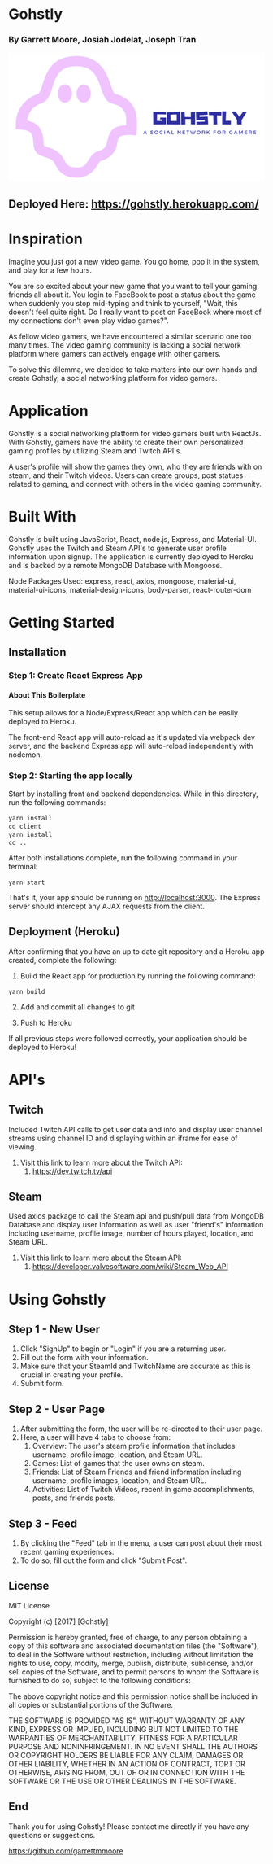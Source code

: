# Gohstly
### By Garrett Moore, Josiah Jodelat, Joseph Tran

![GohstlyMiddle](/client/src/images/GohstlyMiddle.png)

## Deployed Here: https://gohstly.herokuapp.com/

# Inspiration
Imagine you just got a new video game. You go home, pop it in the system, and play for a few hours.

You are so excited about your new game that you want to tell your gaming friends all about it. You login to FaceBook to post a status about the game when suddenly you stop mid-typing and think to yourself, "Wait, this doesn't feel quite right. Do I really want to post on FaceBook where most of my connections don't even play video games?".

As fellow video gamers, we have encountered a similar scenario one too many times. The video gaming community is lacking a social network platform where gamers can actively engage with other gamers.

To solve this dilemma, we decided to take matters into our own hands and create Gohstly, a social networking platform for video gamers.

# Application
Gohstly is a social networking platform for video gamers built with ReactJs. With Gohstly, gamers have the ability to create their own personalized gaming profiles by utilizing Steam and Twitch API's. 

A user's profile will show the games they own, who they are friends with on steam, and their Twitch videos. Users can create groups, post statues related to gaming, and connect with others in the video gaming community.

# Built With
Gohstly is built using JavaScript, React, node.js, Express, and Material-UI. Gohstly uses the Twitch and Steam API's to generate user profile information upon signup. The application is currently deployed to Heroku and is backed by a remote MongoDB Database with Mongoose.

Node Packages Used: express, react, axios, mongoose, material-ui, material-ui-icons, material-design-icons, body-parser, react-router-dom

# Getting Started

## Installation

### Step 1: Create React Express App

#### About This Boilerplate

This setup allows for a Node/Express/React app which can be easily deployed to Heroku.

The front-end React app will auto-reload as it's updated via webpack dev server, and the backend Express app will auto-reload independently with nodemon.

### Step 2: Starting the app locally

Start by installing front and backend dependencies. While in this directory, run the following commands:

```
yarn install
cd client
yarn install
cd ..

```

After both installations complete, run the following command in your terminal:

```
yarn start

```

That's it, your app should be running on <http://localhost:3000>. The Express server should intercept any AJAX requests from the client.

## Deployment (Heroku)

After confirming that you have an up to date git repository and a Heroku app created, complete the following:

1. Build the React app for production by running the following command:

```
yarn build

```

2. Add and commit all changes to git

3. Push to Heroku

If all previous steps were followed correctly, your application should be deployed to Heroku!

# API's

## Twitch

Included Twitch API calls to get user data and info and display user channel streams using channel ID 
and displaying within an iframe for ease of viewing.

1. Visit this link to learn more about the Twitch API:
    1. https://dev.twitch.tv/api

## Steam

Used axios package to call the Steam api and push/pull data from MongoDB Database and display user information as
well as user "friend's" information including username, profile image, number of hours played, location, and Steam URL.

1. Visit this link to learn more about the Steam API:
    1. https://developer.valvesoftware.com/wiki/Steam_Web_API

# Using Gohstly

## Step 1 - New User
1. Click "SignUp" to begin or "Login" if you are a returning user.
2. Fill out the form with your information.
3. Make sure that your SteamId and TwitchName are accurate as this is crucial in creating your profile.
4. Submit form.

## Step 2 - User Page
1. After submitting the form, the user will be re-directed to their user page.
2. Here, a user will have 4 tabs to choose from:
    1. Overview: The user's steam profile information that includes username, profile image, location, and Steam URL.
    2. Games: List of games that the user owns on steam.
    3. Friends: List of Steam Friends and friend information including username, profile images, location, and Steam URL.
    4. Activities: List of Twitch Videos, recent in game accomplishments, posts, and friends posts.

## Step 3 - Feed
1. By clicking the "Feed" tab in the menu, a user can post about their most recent gaming experiences.
2. To do so, fill out the form and click "Submit Post".

## License
MIT License

Copyright (c) [2017] [Gohstly]

Permission is hereby granted, free of charge, to any person obtaining a copy
of this software and associated documentation files (the "Software"), to deal
in the Software without restriction, including without limitation the rights
to use, copy, modify, merge, publish, distribute, sublicense, and/or sell
copies of the Software, and to permit persons to whom the Software is
furnished to do so, subject to the following conditions:

The above copyright notice and this permission notice shall be included in all
copies or substantial portions of the Software.

THE SOFTWARE IS PROVIDED "AS IS", WITHOUT WARRANTY OF ANY KIND, EXPRESS OR
IMPLIED, INCLUDING BUT NOT LIMITED TO THE WARRANTIES OF MERCHANTABILITY,
FITNESS FOR A PARTICULAR PURPOSE AND NONINFRINGEMENT. IN NO EVENT SHALL THE
AUTHORS OR COPYRIGHT HOLDERS BE LIABLE FOR ANY CLAIM, DAMAGES OR OTHER
LIABILITY, WHETHER IN AN ACTION OF CONTRACT, TORT OR OTHERWISE, ARISING FROM,
OUT OF OR IN CONNECTION WITH THE SOFTWARE OR THE USE OR OTHER DEALINGS IN THE
SOFTWARE.

## End
Thank you for using Gohstly! Please contact me directly if you have any questions or suggestions.

https://github.com/garrettmmoore
